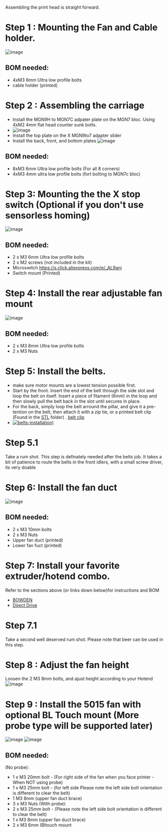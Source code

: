 Assembling the print head is straight forward.

# Step 1 : Mounting the Fan and Cable holder.
![image](https://user-images.githubusercontent.com/37383368/144164913-77f6e690-bd68-4acc-98df-f23f697ef434.png)
## BOM needed:
- 4xM3 6mm Ultra low profile bolts
- cable holder (printed)

# Step 2 : Assembling the carriage
- Install the MGN9H to MGN7C adpater plate on the MGN7 bloc. Using 4xM2 4mm flat head counter sunk bolts.
- ![image](https://user-images.githubusercontent.com/37383368/147859594-b7387360-0b91-4d4d-9d9f-58122cffe666.png)
- Install the top plate on the X MGN9to7 adapter slider
- Install the back, front, and bottom plates
![image](https://user-images.githubusercontent.com/37383368/144165073-5143faec-5863-466d-8608-cd1a1402f1c1.png)

## BOM needed:
- 8xM3 6mm Ultra low profile bolts (For all 8 corners)
- 4xM3 4mm ultra low profile bolts (fort bolting to MGN7c bloc)


# Step 3: Mounting the the X stop switch (Optional if you don't use sensorless homing)
![image](https://user-images.githubusercontent.com/37383368/144165516-71b350dc-e5e7-4ad3-9994-2b5eeb7d3ebf.png)
## BOM needed:
- 2 x M3 6mm Ultra low profile bolts
- 2 x M2 screws (not included in the kit)
- Microswitch https://s.click.aliexpress.com/e/_AL9anj
- Switch mount (Printed)

# Step 4: Install the rear adjustable fan mount
![image](https://user-images.githubusercontent.com/37383368/144165782-2720e21d-af35-439d-a1e4-e043f39f8716.png)
## BOM needed:
- 2 x M3 8mm Ultra low profile bolts
- 2 x M3 Nuts

# Step 5: Install the belts.
- make sure motor mounts are a lowest tension possible first.
- Start by the front. Insert the end of the belt through the side slot and loop the belt on itself. Insert a piece of filament (6mm) in the loop and then slowly pull the belt back in the slot until secures in place.
- For the back, simply loop the belt arround the pillar, and give it a pre-tention on the belt, then attach it with a zip tie, or a printed belt clip (Found in the [STL](https://github.com/VzBot3D/VzBot/tree/master/Assemblies%20BOM%20and%20STL/PrintHeads/Vz-Print%20Head%20Alu-CF/STLs) folder) . [belt clip](https://github.com/VzBot3D/VzBot/blob/master/Assemblies%20BOM%20and%20STL/PrintHeads/Vz-Print%20Head%20Alu-CF/STLs/Belt_clip.stl)
- [![belts-installation](https://user-images.githubusercontent.com/37383368/146992012-26b7d4e9-f979-4afb-9dfe-6e3e31b0ecac.jpg))](https://youtu.be/Ibi27Toh-pg)



# Step 5.1
Take a rum shot. This step is definately needed after the belts job. It takes a bit of patience to route the belts in the front idlers, with a small screw driver, its very doable

# Step 6: Install the fan duct
![image](https://user-images.githubusercontent.com/37383368/144167630-18dacba9-8475-4689-8376-9929f1c42db1.png)
## BOM needed:
- 2 x M3 10mm bolts
- 2 x M3 Nuts
- Upper fan duct (printed)
- Lower fan fuct (printed)

# Step 7: Install your favorite extruder/hotend combo.
Refer to the sections above (or links down below)for instructions and BOM
- [BOWDEN](https://github.com/VzBot3D/VzBot/tree/master/Assemblies%20BOM%20and%20STL/PrintHeads/Vz-Print%20Head%20Alu-CF/MGN9%20version/BOWDEN)
- [Direct Drive](https://github.com/VzBot3D/VzBot/tree/master/Assemblies%20BOM%20and%20STL/PrintHeads/Vz-Print%20Head%20Alu-CF/MGN9%20version/Direct%20Drive)

# Step 7.1
Take a second well deserved rum shot. Please note that beer can be used in this step.

# Step 8 : Adjust the fan height
Loosen the 2 M3 8mm bolts, and ajust height according to your Hotend
![image](https://user-images.githubusercontent.com/37383368/144168574-4e82006d-b79b-4e37-b99f-34f7c00d5af3.png)

# Step 9 : Install the 5015 fan with optional BL Touch mount (More probe type will be supported later)
![image](https://user-images.githubusercontent.com/37383368/144168824-7156b8d9-2fe7-4098-915b-31f145dcd3d1.png)
![image](https://user-images.githubusercontent.com/37383368/144168882-fc4419c9-49b1-4dae-bfeb-97a5b0f7b51a.png)
## BOM needed:
(No probe):
- 1 x M3 20mm bolt - (For right side of the fan when you face printer - When NOT using probe)
- 1 x M3 25mm bolt - (for left side  Please note the left side bolt orientation is different to clear the belt)
- 1 M3 8mm (upper fan duct brace)
- 3 x M3 Nuts
(With probe):
- 2 x M3 25mm bolt - (Please note the left side bolt orientation is different to clear the belt)
- 1 x M3 8mm (upper fan duct brace)
- 2 x M3 6mm (Bltouch mount

